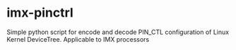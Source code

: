 # imx-pinctrl

Simple python script for encode and decode PIN_CTL configuration of Linux Kernel DeviceTree. Applicable to IMX processors
